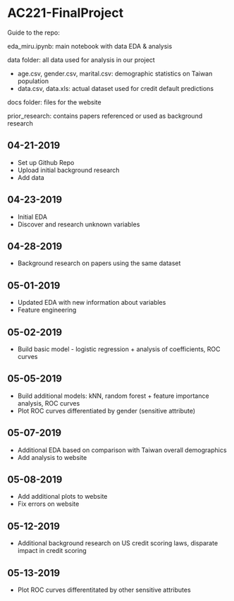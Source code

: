 # AC221-FinalProject

Guide to the repo:

eda_miru.ipynb: main notebook with data EDA & analysis

data folder: all data used for analysis in our project
* age.csv, gender.csv, marital.csv: demographic statistics on Taiwan population
* data.csv, data.xls: actual dataset used for credit default predictions

docs folder: files for the website

prior_research: contains papers referenced or used as background research

## 04-21-2019
* Set up Github Repo
* Upload initial background research
* Add data

## 04-23-2019
* Initial EDA
* Discover and research unknown variables

## 04-28-2019
* Background research on papers using the same dataset

## 05-01-2019
* Updated EDA with new information about variables
* Feature engineering

## 05-02-2019
* Build basic model - logistic regression + analysis of coefficients, ROC curves

## 05-05-2019
* Build additional models: kNN, random forest + feature importance analysis, ROC curves
* Plot ROC curves differentiated by gender (sensitive attribute)

## 05-07-2019
* Additional EDA based on comparison with Taiwan overall demographics
* Add analysis to website

## 05-08-2019
* Add additional plots to website
* Fix errors on website

## 05-12-2019
* Additional background research on US credit scoring laws, disparate impact in credit scoring

## 05-13-2019
* Plot ROC curves differentitated by other sensitive attributes
